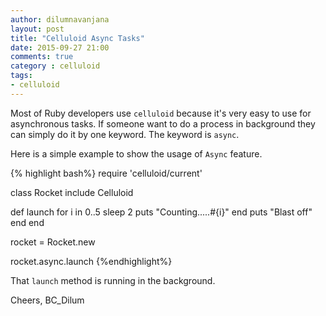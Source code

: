 ```yaml
---
author: dilumnavanjana
layout: post
title: "Celluloid Async Tasks"
date: 2015-09-27 21:00
comments: true
category : celluloid
tags:
- celluloid
---
```


Most of Ruby developers use `celluloid` because it's very easy to use for asynchronous tasks. If someone want to do a process in background they can simply do it by one keyword. The keyword is `async`.

Here is a simple example to show the usage of `Async` feature.

{% highlight bash%}
require 'celluloid/current'

class Rocket
  include Celluloid
  
  def launch
    for i in 0..5
      sleep 2
      puts "Counting.....#{i}"
    end
    puts "Blast off"
  end
end

rocket = Rocket.new

rocket.async.launch
{%endhighlight%}

That `launch` method is running in the background.


Cheers,
BC_Dilum
